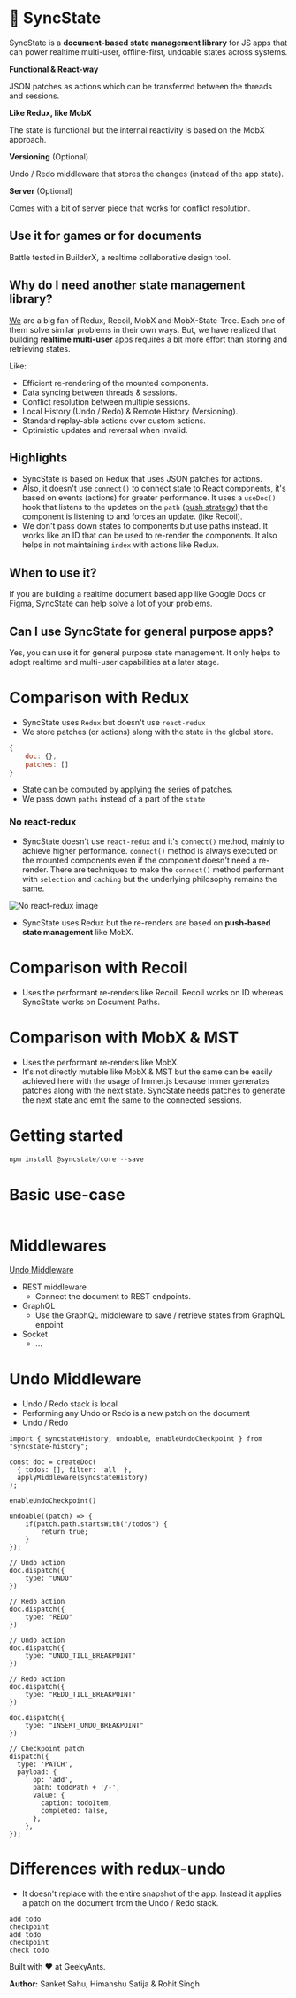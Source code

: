 # 🧬 SyncState

SyncState is a **document-based state management library** for JS apps that can power realtime multi-user, offline-first, undoable states across systems.

**Functional & React-way**

JSON patches as actions which can be transferred between the threads and sessions.

**Like Redux, like MobX**

The state is functional but the internal reactivity is based on the MobX approach.

**Versioning** (Optional)

Undo / Redo middleware that stores the changes (instead of the app state).

**Server**
(Optional)

Comes with a bit of server piece that works for conflict resolution.

## Use it for games or for documents

Battle tested in BuilderX, a realtime collaborative design tool.

## Why do I need another state management library?

[We](https://geekyants.com) are a big fan of Redux, Recoil, MobX and MobX-State-Tree. Each one of them solve similar problems in their own ways. But, we have realized that building **realtime multi-user** apps requires a bit more effort than storing and retrieving states.

Like:

- Efficient re-rendering of the mounted components.
- Data syncing between threads & sessions.
- Conflict resolution between multiple sessions.
- Local History (Undo / Redo) & Remote History (Versioning).
- Standard replay-able actions over custom actions.
- Optimistic updates and reversal when invalid.

## Highlights

- SyncState is based on Redux that uses JSON patches for actions.
- Also, it doesn't use `connect()` to connect state to React components, it's based on events (actions) for greater performance. It uses a `useDoc()` hook that listens to the updates on the `path` ([push strategy](https://twitter.com/kentcdodds/status/1180157212485771264)) that the component is listening to and forces an update. (like Recoil).
- We don't pass down states to components but use paths instead. It works like an ID that can be used to re-render the components. It also helps in not maintaining `index` with actions like Redux.

## When to use it?

If you are building a realtime document based app like Google Docs or Figma, SyncState can help solve a lot of your problems.

## Can I use SyncState for general purpose apps?

Yes, you can use it for general purpose state management. It only helps to adopt realtime and multi-user capabilities at a later stage.

# Comparison with Redux

- SyncState uses `Redux` but doesn't use `react-redux`
- We store patches (or actions) along with the state in the global store.

```jsx
{
    doc: {},
    patches: []
}
```

- State can be computed by applying the series of patches.
- We pass down `paths` instead of a part of the `state`

### No react-redux

- SyncState doesn't use `react-redux` and it's `connect()` method, mainly to achieve higher performance. `connect()` method is always executed on the mounted components even if the component doesn't need a re-render. There are techniques to make the `connect()` method performant with `selection` and `caching` but the underlying philosophy remains the same.

![No react-redux image](https://github.com/syncstate/syncstate/blob/feat/readme/assets/no-redux.png)

- SyncState uses Redux but the re-renders are based on **push-based state management** like MobX.

# Comparison with Recoil

- Uses the performant re-renders like Recoil. Recoil works on ID whereas SyncState works on Document Paths.

# Comparison with MobX & MST

- Uses the performant re-renders like MobX.
- It's not directly mutable like MobX & MST but the same can be easily achieved here with the usage of Immer.js because Immer generates patches along with the next state. SyncState needs patches to generate the next state and emit the same to the connected sessions.

# Getting started

```jsx
npm install @syncstate/core --save
```

# Basic use-case

```jsx
```

# Middlewares

[Undo Middleware](#undo-middleware)

- REST middleware
  - Connect the document to REST endpoints.
- GraphQL
  - Use the GraphQL middleware to save / retrieve states from GraphQL enpoint
- Socket
  - ...

# Undo Middleware

- Undo / Redo stack is local
- Performing any Undo or Redo is a new patch on the document
- Undo / Redo

```tsx
import { syncstateHistory, undoable, enableUndoCheckpoint } from "syncstate-history";

const doc = createDoc(
  { todos: [], filter: 'all' },
  applyMiddleware(syncstateHistory)
);

enableUndoCheckpoint()

undoable((patch) => {
	if(patch.path.startsWith("/todos") {
		return true;
	}
});

// Undo action
doc.dispatch({
	type: "UNDO"
})

// Redo action
doc.dispatch({
	type: "REDO"
})

// Undo action
doc.dispatch({
	type: "UNDO_TILL_BREAKPOINT"
})

// Redo action
doc.dispatch({
	type: "REDO_TILL_BREAKPOINT"
})

doc.dispatch({
	type: "INSERT_UNDO_BREAKPOINT"
})

// Checkpoint patch
dispatch({
  type: 'PATCH',
  payload: {
	  op: 'add',
	  path: todoPath + '/-',
	  value: {
	    caption: todoItem,
	    completed: false,
	  },
	},
});
```

# Differences with redux-undo

- It doesn't replace with the entire snapshot of the app. Instead it applies a patch on the document from the Undo / Redo stack.

```tsx
add todo
checkpoint
add todo
checkpoint
check todo
```

Built with ❤️ at GeekyAnts.

**Author:** Sanket Sahu, Himanshu Satija & Rohit Singh
